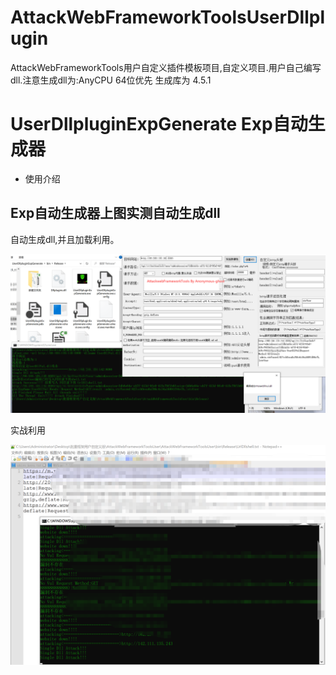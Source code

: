 # AttackWebFrameworkToolsUserDllplugin
AttackWebFrameworkTools用户自定义插件模板项目,自定义项目.用户自己编写dll.注意生成dll为:AnyCPU 64位优先 生成库为 4.5.1
<h1>UserDllpluginExpGenerate Exp自动生成器</h1>
<ul>
  <li>使用介绍</li>
</ul>
<h2> Exp自动生成器上图实测自动生成dll</h2>
自动生成dll,并且加载利用。

![exp生成器](https://raw.githubusercontent.com/Anonymous-ghost/AttackWebFrameworkToolsUserDllplugin/main/UserDll.png)<br/>

实战利用

![实战利用](https://raw.githubusercontent.com/Anonymous-ghost/AttackWebFrameworkToolsUserDllplugin/main/shizhan.png)<br/>

